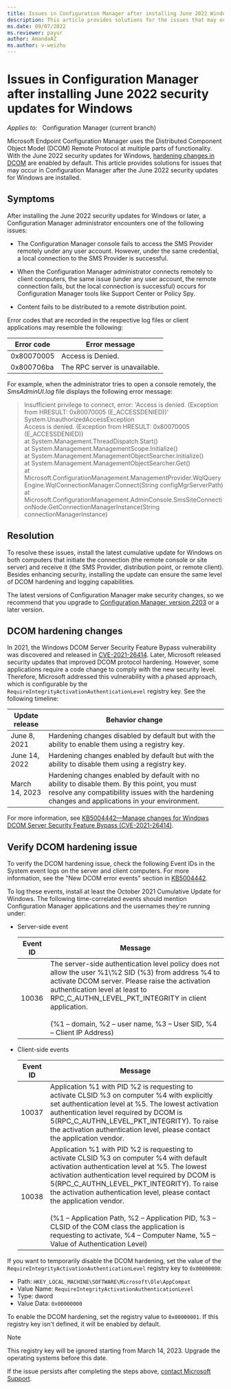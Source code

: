 ```yaml
---
title: Issues in Configuration Manager after installing June 2022 Windows security updates
description: This article provides solutions for the issues that may occur in Configuration Manager after you install the June 2022 security updates for Windows.
ms.date: 09/07/2022
ms.reviewer: payur
author: AmandaAZ
ms.author: v-weizhu
---
```

# Issues in Configuration Manager after installing June 2022 security updates for Windows

_Applies to:_ &nbsp; Configuration Manager (current branch)

Microsoft Endpoint Configuration Manager uses the Distributed Component Object Model (DCOM) Remote Protocol at multiple parts of functionality. With the June 2022 security updates for Windows, [hardening changes in DCOM](#dcom-hardening-changes) are enabled by default. This article provides solutions for issues that may occur in Configuration Manager after the June 2022 security updates for Windows are installed.

## Symptoms

After installing the June 2022 security updates for Windows or later, a Configuration Manager administrator encounters one of the following issues:

- The Configuration Manager console fails to access the SMS Provider remotely under any user account. However, under the same credential, a local connection to the SMS Provider is successful.

- When the Configuration Manager administrator connects remotely to client computers, the same issue (under any user account, the remote connection fails, but the local connection is successful) occurs for Configuration Manager tools like Support Center or Policy Spy.

- Content fails to be distributed to a remote distribution point.

Error codes that are recorded in the respective log files or client applications may resemble the following:

|Error code|Error message|
|---|---|
|0x80070005|Access is Denied.|
|0x800706ba|The RPC server is unavailable.|

For example, when the administrator tries to open a console remotely, the *SmsAdminUI.log* file displays the following error message:

> Insufficient privilege to connect, error: 'Access is denied. (Exception from HRESULT: 0x80070005 (E_ACCESSDENIED))'
System.UnauthorizedAccessException  
> Access is denied. (Exception from HRESULT: 0x80070005 (E_ACCESSDENIED))  
> at System.Management.ThreadDispatch.Start()  
> at System.Management.ManagementScope.Initialize()  
> at System.Management.ManagementObjectSearcher.Initialize()  
> at System.Management.ManagementObjectSearcher.Get()  
> at Microsoft.ConfigurationManagement.ManagementProvider.WqlQueryEngine.WqlConnectionManager.Connect(String configMgrServerPath)  
> at Microsoft.ConfigurationManagement.AdminConsole.SmsSiteConnectionNode.GetConnectionManagerInstance(String connectionManagerInstance)

## Resolution

To resolve these issues, install the latest cumulative update for Windows on both computers that initiate the connection (the remote console or site server) and receive it (the SMS Provider, distribution point, or remote client). Besides enhancing security, installing the update can ensure the same level of DCOM hardening and logging capabilities.

The latest versions of Configuration Manager make security changes, so we recommend that you upgrade to [Configuration Manager, version 2203](/mem/configmgr/core/plan-design/changes/whats-new-in-version-2203) or a later version.

## DCOM hardening changes

In 2021, the Windows DCOM Server Security Feature Bypass vulnerability was discovered and released in [CVE-2021-26414](https://msrc.microsoft.com/update-guide/vulnerability/CVE-2021-26414). Later, Microsoft released security updates that improved DCOM protocol hardening. However, some applications require a code change to comply with the new security level. Therefore, Microsoft addressed this vulnerability with a phased approach, which is configurable by the `RequireIntegrityActivationAuthenticationLevel` registry key. See the following timeline:

|Update release|Behavior change|
|---|---|
|June 8, 2021|Hardening changes disabled by default but with the ability to enable them using a registry key.|
|June 14, 2022|Hardening changes enabled by default but with the ability to disable them using a registry key.|
|March 14, 2023|Hardening changes enabled by default with no ability to disable them. By this point, you must resolve any compatibility issues with the hardening changes and applications in your environment.|

For more information, see [KB5004442—Manage changes for Windows DCOM Server Security Feature Bypass (CVE-2021-26414)](https://support.microsoft.com/topic/kb5004442-manage-changes-for-windows-dcom-server-security-feature-bypass-cve-2021-26414-f1400b52-c141-43d2-941e-37ed901c769c).

## Verify DCOM hardening issue

To verify the DCOM hardening issue, check the following Event IDs in the System event logs on the server and client computers. For more information, see the "New DCOM error events" section in [KB5004442](https://support.microsoft.com/topic/kb5004442-manage-changes-for-windows-dcom-server-security-feature-bypass-cve-2021-26414-f1400b52-c141-43d2-941e-37ed901c769c).

To log these events, install at least the October 2021 Cumulative Update for Windows. The following time-correlated events should mention Configuration Manager applications and the usernames they're running under:

- Server-side event

    |Event ID|Message|
    |---|---|
    |10036|The server-side authentication level policy does not allow the user %1\\%2 SID (%3) from address %4 to activate DCOM server. Please raise the activation authentication level at least to RPC_C_AUTHN_LEVEL_PKT_INTEGRITY in client application. <br/><br/>(%1 – domain, %2 – user name, %3 – User SID, %4 – Client IP Address)|

- Client-side events

    |Event ID|Message|
    |---|---|
    |10037|Application %1 with PID %2 is requesting to activate CLSID %3 on computer %4 with explicitly set authentication level at %5. The lowest activation authentication level required by DCOM is 5(RPC_C_AUTHN_LEVEL_PKT_INTEGRITY). To raise the activation authentication level, please contact the application vendor.|
    |10038|Application %1 with PID %2 is requesting to activate CLSID %3 on computer %4 with default activation authentication level at %5. The lowest activation authentication level required by DCOM is 5(RPC_C_AUTHN_LEVEL_PKT_INTEGRITY). To raise the activation authentication level, please contact the application vendor.<br/><br/> (%1 – Application Path, %2 – Application PID, %3 – CLSID of the COM class the application is requesting to activate, %4 – Computer Name, %5 – Value of Authentication Level)|

If you want to temporarily disable the DCOM hardening, set the value of the `RequireIntegrityActivationAuthenticationLevel` registry key to `0x00000000`:

- Path: `HKEY_LOCAL_MACHINE\SOFTWARE\Microsoft\Ole\AppCompat`
- Value Name: `RequireIntegrityActivationAuthenticationLevel`
- Type: dword
- Value Data: `0x00000000`

To enable the DCOM hardening, set the registry value to `0x00000001`. If this registry key isn't defined, it will be enabled by default.

> [!NOTE]
> This registry key will be ignored starting from March 14, 2023. Upgrade the operating systems before this date.

If the issue persists after completing the steps above, [contact Microsoft Support](https://support.microsoft.com/contactus).
